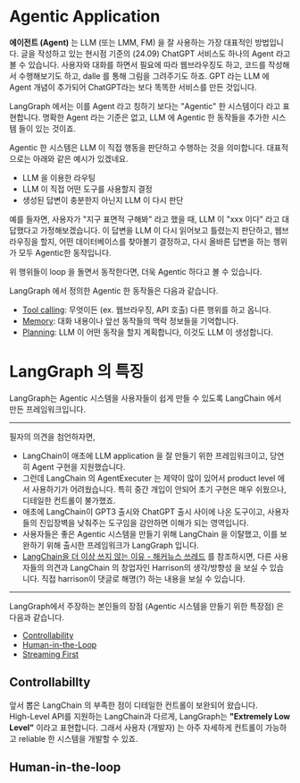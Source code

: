 # Agentic Application

**에이전트 (Agent)** 는 LLM (또는 LMM, FM) 을 잘 사용하는 가장 대표적인 방법입니다. 글을 작성하고 있는 현시점 기준의 (24.09) ChatGPT 서비스도 하나의 Agent 라고 볼 수 있습니다. 사용자와 대화를 하면서 필요에 따라 웹브라우징도 하고, 코드를 작성해서 수행해보기도 하고, dalle 를 통해 그림을 그려주기도 하죠. GPT 라는 LLM 에 Agent 개념이 추가되어 ChatGPT라는 보다 똑똑한 서비스를 만든 것입니다.  

LangGraph 에서는 이를 Agent 라고 칭하기 보다는 "Agentic" 한 시스템이다 라고 표현합니다. 명확한 Agent 라는 기준은 없고, LLM 에 Agentic 한 동작들을 추가한 시스템 들이 있는 것이죠.  

Agentic 한 시스템은 LLM 이 직접 행동을 판단하고 수행하는 것을 의미합니다. 대표적으로는 아래와 같은 예시가 있겠네요.
- LLM 을 이용한 라우팅 
- LLM 이 직접 어떤 도구를 사용할지 결정
- 생성된 답변이 충분한지 아닌지 LLM 이 다시 판단
  
예를 들자면, 사용자가 "지구 표면적 구해봐" 라고 했을 때, LLM 이 "xxx 이다" 라고 대답했다고 가정해보겠습니다. 이 답변을 LLM 이 다시 읽어보고 틀렸는지 판단하고, 웹브라우징을 할지, 어떤 데이터베이스를 찾아볼기 결정하고, 다시 올바른 답변을 하는 헹위가 모두 Agentic한 동작입니다.  

위 행위들이 loop 을 돌면서 동작한다면, 더욱 Agentic 하다고 볼 수 있습니다.  

LangGraph 에서 정의한 Agentic 한 동작들은 다음과 같습니다.  

- [Tool calling](https://langchain-ai.github.io/langgraph/concepts/agentic_concepts/#tool-calling): 무엇이든 (ex. 웹브라우징, API 호출) 다른 행위를 하고 옵니다.
- [Memory](https://langchain-ai.github.io/langgraph/concepts/agentic_concepts/#memory): 대화 내용이나 앞선 동작들의 맥락 정보들을 기억합니다.
- [Planning](https://langchain-ai.github.io/langgraph/concepts/agentic_concepts/#planning): LLM 이 어떤 동작을 할지 계획합니다, 이것도 LLM 이 생성합니다.

# LangGraph 의 특징

LangGraph는 Agentic 시스템을 사용자들이 쉽게 만들 수 있도록 LangChain 에서 만든 프레임워크입니다.  

---
필자의 의견을 첨언하자면,
- LangChain이 애초에 LLM application 을 잘 만들기 위한 프레임워크이고, 당연히 Agent 구현을 지원했습니다.
- 그런데 LangChain 의 AgentExecuter 는 제약이 많이 있어서 product level 에서 사용하기가 어려웠습니다. 특히 중간 개입이 안되어 초기 구현은 매우 쉬웠으나, 디테일한 컨트롤이 불가했죠.
- 애초에 LangChain이 GPT3 출시와 ChatGPT 출시 사이에 나온 도구이고, 사용자들의 진입장벽을 낮춰주는 도구임을 감안하면 이해가 되는 영역입니다.
- 사용자들은 좋은 Agentic 시스템을 만들기 위해 LangChain 을 이탈했고, 이를 보완하기 위해 출시한 프레임워크가 LangGraph 입니다.
- [LangChain을 더 이상 쓰지 않는 이유 - 해커뉴스 쓰레드](https://news.ycombinator.com/item?id=40739982) 를 참조하시면, 다른 사용자들의 의견과 LangChain 의 창업자인 Harrison의 생각/방향성 을 보실 수 있습니다. 직접 harrison이 댓글로 해명(?) 하는 내용을 보실 수 있습니다. 
---

LangGraph에서 주장하는 본인들의 장점 (Agentic 시스템을 만들기 위한 특장점) 은 다음과 같습니다.

- [Controllability](https://langchain-ai.github.io/langgraph/how-tos/#controllability)
- [Human-in-the-Loop](https://langchain-ai.github.io/langgraph/how-tos/#human-in-the-loop)
- [Streaming First](https://langchain-ai.github.io/langgraph/how-tos/#streaming)


## Controllabillty

앞서 뽑은 LangChain 의 부족한 점이 디테일한 컨트롤이 보완되어 왔습니다.  
High-Level API를 지원하는 LangChain과 다르게, LangGraph는 **"Extremely Low Level"** 이라고 표현합니다. 그래서 사용자 (개발자) 는 아주 자세하게 컨트롤이 가능하고 reliable 한 시스템을 개발할 수 있죠. 

## Human-in-the-loop

